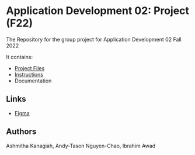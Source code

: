 # Application Development 02: Project (F22)

The Repository for the group project for Application Development 02 Fall 2022

It contains:
- [Project Files](EventOrganiser)
- [Instructions](AP2_ProjectInstructions.pdf)
- Documentation

## Links

- [Figma](https://www.figma.com/file/g0b61hkbsCP8M9BsjUjNtO/AppDev02_Project?node-id=0%3A1&t=yu6WrAzntY8zmQQc-1)

## Authors

Ashmitha Kanagiah, Andy-Tason Nguyen-Chao, Ibrahim Awad
